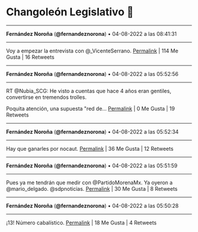 # Changoleón Legislativo 🙈
*****
**Fernández Noroña** (**@fernandeznorona**) • 04-08-2022 a las 08:41:31
*****
Voy a empezar la entrevista con @_VicenteSerrano.
[Permalink](https://twitter.com/fernandeznorona/status/1555232476271878144) | 114 Me Gusta | 16 Retweets
*****
**Fernández Noroña** (**@fernandeznorona**) • 04-08-2022 a las 05:52:56
*****
RT @Nubia_SCG: He visto a cuentas que hace 4 años eran gentiles, convertirse en tremendos trolles.


Poquita atención, una supuesta "red de…
[Permalink](https://twitter.com/fernandeznorona/status/1555190049117016066) | 0 Me Gusta | 19 Retweets
*****
**Fernández Noroña** (**@fernandeznorona**) • 04-08-2022 a las 05:52:34
*****
Hay que ganarles por nocaut.
[Permalink](https://twitter.com/fernandeznorona/status/1555189958402625537) | 36 Me Gusta | 12 Retweets
*****
**Fernández Noroña** (**@fernandeznorona**) • 04-08-2022 a las 05:51:59
*****
Pues ya me tendrán que medir con @PartidoMorenaMx. Ya oyeron a @mario_delgado. @sdpnoticias.
[Permalink](https://twitter.com/fernandeznorona/status/1555189812285652992) | 30 Me Gusta | 8 Retweets
*****
**Fernández Noroña** (**@fernandeznorona**) • 04-08-2022 a las 05:50:28
*****
¡13! Número cabalístico.
[Permalink](https://twitter.com/fernandeznorona/status/1555189429299560449) | 18 Me Gusta | 4 Retweets